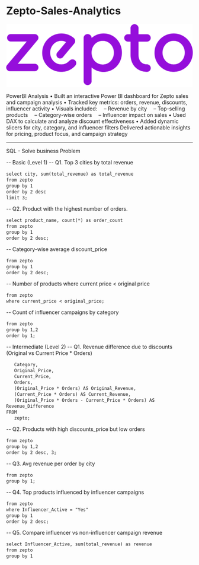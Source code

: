 # Zepto-Sales-Analytics

![zepto_logo](Zepto_Logo.svg_.png)



PowerBI Analysis
•	Built an interactive Power BI dashboard for Zepto sales and campaign analysis
•	 Tracked key metrics: orders, revenue, discounts, influencer activity
•	 Visuals included:
 – Revenue by city
 – Top-selling products
 – Category-wise orders
 – Influencer impact on sales
•	Used DAX to calculate and analyze discount effectiveness
•	Added dynamic slicers for city, category, and influencer filters
 Delivered actionable insights for pricing, product focus, and campaign strategy

 


------------------------------------------------------------------------------------------------------------------------------------------------

SQL - Solve business Problem

-- Basic (Level 1)
-- Q1. Top 3 cities by total revenue

```
select city, sum(total_revenue) as total_revenue
from zepto
group by 1
order by 2 desc
limit 3;
```

-- Q2. Product with the highest number of orders.

```
select product_name, count(*) as order_count
from zepto
group by 1
order by 2 desc;
```

-- Category-wise average discount_price

``` select category, round (avg(discount_price) ,1) as avg_discount_price
from zepto
group by 1
order by 2 desc;
```

-- Number of products where current price < original price

``` select count(*)
from zepto
where current_price < original_price;
```

-- Count of influencer campaigns by category

``` select category, influencer_active, count(*) as counts
from zepto
group by 1,2
order by 1;
```

-- Intermediate (Level 2)
-- Q1. Revenue difference due to discounts (Original vs Current Price * Orders)


 ```SELECT 
    Category,
    Original_Price,
    Current_Price,
    Orders,
    (Original_Price * Orders) AS Original_Revenue,
    (Current_Price * Orders) AS Current_Revenue,
    (Original_Price * Orders - Current_Price * Orders) AS Revenue_Difference
FROM 
    zepto;
```


-- Q2. Products with high discounts_price but low orders

```select product_name, discount_price, count(*) as orders
from zepto
group by 1,2 
order by 2 desc, 3;
```

-- Q3. Avg revenue per order by city

```select city, round (sum(total_revenue) / sum(orders) ,2) as revenue_per_order
from zepto
group by 1;
```


-- Q4. Top products influenced by influencer campaigns

``` select product_name, count(Influencer_Active) as influencer_campaigns
from zepto
where Influencer_Active = "Yes"
group by 1
order by 2 desc;
```

-- Q5. Compare influencer vs non-influencer campaign revenue

```
select Influencer_Active, sum(total_revenue) as revenue
from zepto
group by 1
```

